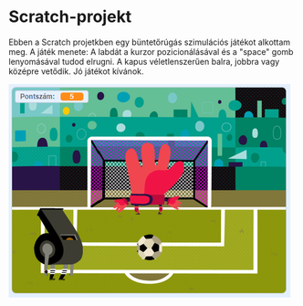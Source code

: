 # Scratch-projekt
Ebben a Scratch projetkben egy büntetőrúgás szimulációs játékot alkottam meg.
A játék menete: A labdát a kurzor pozicionálásával és a "space" gomb lenyomásával tudod elrugni. A kapus véletlenszerűen balra, jobbra vagy középre vetődik.
Jó játékot kívánok. 


![Screenshot](scratch.PNG)
